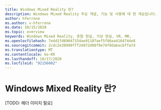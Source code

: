 ```yaml
---
title: Windows Mixed Reality 란?
description: Windows Mixed Reality 주요 개념, 기능 및 사용에 대 한 개요입니다.
author: hferrone
ms.author: v-hferrone
ms.date: 10/15/2020
ms.topic: overview
keywords: Windows Mixed Reality, 혼합 현실, 가상 현실, VR, MR,
ms.openlocfilehash: 7e4d1fd89047154ae91107aef5f86aa4164744e8
ms.sourcegitcommit: 2cdc2e38990fff24972d98f9e74f0dabacbffa7d
ms.translationtype: MT
ms.contentlocale: ko-KR
ms.lasthandoff: 10/17/2020
ms.locfileid: "92156602"
---
```

# <a name="what-is-windows-mixed-reality"></a>Windows Mixed Reality 란?

[TODO: 헤더 이미지 필요]
